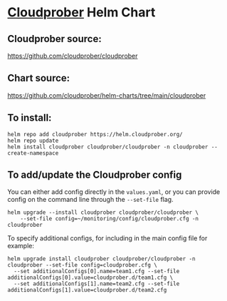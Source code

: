 # [Cloudprober](http://cloudprober.org) Helm Chart

## Cloudprober source:

https://github.com/cloudprober/cloudprober

## Chart source:

https://github.com/cloudprober/helm-charts/tree/main/cloudprober

## To install:

```
helm repo add cloudprober https://helm.cloudprober.org/
helm repo update
helm install cloudprober cloudprober/cloudprober -n cloudprober --create-namespace
```

## To add/update the Cloudprober config

You can either add config directly in the `values.yaml`, or you can provide config on the command line through the `--set-file` flag.

```
helm upgrade --install cloudprober cloudprober/cloudprober \
    --set-file config=~/monitoring/config/cloudprober.cfg -n cloudprober
```

To specify additional configs, for including in the main config file for example:

```
helm upgrade install cloudprober cloudprober/cloudprober -n cloudprober --set-file config=cloudprober.cfg \
  --set additionalConfigs[0].name=team1.cfg --set-file additionalConfigs[0].value=cloudprober.d/team1.cfg \
  --set additionalConfigs[1].name=team2.cfg --set-file additionalConfigs[1].value=cloudprober.d/team2.cfg
```
